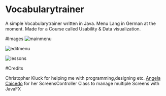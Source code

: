 # Vocabularytrainer
A simple Vocabularytrainer written in Java. Menu Lang in German at the moment. Made for a Course called Usability & Data visualization.

#Images
![mainmenu](http://i.imgur.com/xKYoDqZ.png)

![editmenu](http://i.imgur.com/F3Rq1hO.png)

![lessons](http://i.imgur.com/TzLiTU1.png)

#Credits

Christopher Kluck for helping me with programming,designing etc.
[Angela Caicedo](https://blogs.oracle.com/acaicedo/entry/managing_multiple_screens_in_javafx1) for her ScreensController Class to manage multiple Screens with JavaFX
